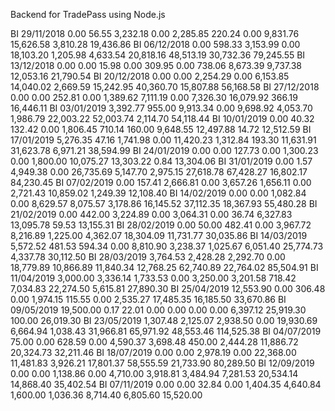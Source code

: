 Backend for TradePass using Node.js


BI	29/11/2018	0.00	56.55	3,232.18	0.00	2,285.85	220.24	0.00	9,831.76	15,626.58	3,810.28	19,436.86
BI	06/12/2018	0.00	598.33	3,153.99	0.00	18,103.20	1,205.98	4,633.54	20,818.16	48,513.19	30,732.36	79,245.55
BI	13/12/2018	0.00	0.00	15.98	0.00	309.95	0.00	738.06	8,673.39	9,737.38	12,053.16	21,790.54
BI	20/12/2018	0.00	0.00	2,254.29	0.00	6,153.85	14,040.02	2,669.59	15,242.95	40,360.70	15,807.88	56,168.58
BI	27/12/2018	0.00	0.00	252.81	0.00	1,389.62	7,111.19	0.00	7,326.30	16,079.92	366.19	16,446.11
BI	03/01/2019	3,392.77	955.00	9,913.34	0.00	9,698.92	4,053.70	1,986.79	22,003.22	52,003.74	2,114.70	54,118.44
BI	10/01/2019	0.00	40.32	132.42	0.00	1,806.45	710.14	160.00	9,648.55	12,497.88	14.72	12,512.59
BI	17/01/2019	5,276.35	47.16	1,741.98	0.00	11,420.23	1,312.84	193.30	11,631.91	31,623.78	6,971.21	38,594.99
BI	24/01/2019	0.00	0.00	127.73	0.00	1,300.23	0.00	1,800.00	10,075.27	13,303.22	0.84	13,304.06
BI	31/01/2019	0.00	1.57	4,949.38	0.00	26,735.69	5,147.70	2,975.15	27,618.78	67,428.27	16,802.17	84,230.45
BI	07/02/2019	0.00	157.41	2,666.81	0.00	3,657.26	1,656.11	0.00	2,721.43	10,859.02	1,249.39	12,108.40
BI	14/02/2019	0.00	0.00	1,082.84	0.00	8,629.57	8,075.57	3,178.86	16,145.52	37,112.35	18,367.93	55,480.28
BI	21/02/2019	0.00	442.00	3,224.89	0.00	3,064.31	0.00	36.74	6,327.83	13,095.78	59.53	13,155.31
BI	28/02/2019	0.00	50.00	482.41	0.00	3,967.72	8,216.89	1,225.00	4,362.07	18,304.09	11,731.77	30,035.86
BI	14/03/2019	5,572.52	481.53	594.34	0.00	8,810.90	3,238.37	1,025.67	6,051.40	25,774.73	4,337.78	30,112.50
BI	28/03/2019	3,764.53	2,428.28	2,292.70	0.00	18,779.89	10,866.89	11,840.34	12,768.25	62,740.89	22,764.02	85,504.91
BI	11/04/2019	3,000.00	3,336.14	1,733.53	0.00	3,250.00	3,201.58	718.42	7,034.83	22,274.50	5,615.81	27,890.30
BI	25/04/2019	12,553.90	0.00	306.48	0.00	1,974.15	115.55	0.00	2,535.27	17,485.35	16,185.50	33,670.86
BI	09/05/2019	19,500.00	0.17	22.01	0.00	0.00	0.00	0.00	6,397.12	25,919.30	100.00	26,019.30
BI	23/05/2019	1,307.48	2,125.07	2,938.50	0.00	19,930.69	6,664.94	1,038.43	31,966.81	65,971.92	48,553.46	114,525.38
BI	04/07/2019	75.00	0.00	628.59	0.00	4,590.37	3,698.48	450.00	2,444.28	11,886.72	20,324.73	32,211.46
BI	18/07/2019	0.00	0.00	2,978.19	0.00	22,368.00	11,481.83	3,926.21	17,801.37	58,555.59	21,733.90	80,289.50
BI	12/09/2019	0.00	0.00	1,138.86	0.00	4,710.00	3,918.81	3,484.94	7,281.53	20,534.14	14,868.40	35,402.54
BI	07/11/2019	0.00	0.00	32.84	0.00	1,404.35	4,640.84	1,600.00	1,036.36	8,714.40	6,805.60	15,520.00